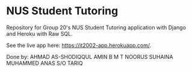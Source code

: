 # NUS Student Tutoring

Repository for Group 20's NUS Student Tutoring application with Django and Heroku with Raw SQL.

See the live app here: https://it2002-app.herokuapp.com/.

Done by:
    AHMAD AS-SHODIQQUL AMIN B M T
    NOORUS SUHAINA
    MUHAMMED ANAS S/O TARIQ
